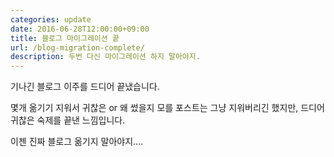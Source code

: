 ```yaml
---
categories: update
date: 2016-06-28T12:00:00+09:00
title: 블로그 마이그레이션 끝
url: /blog-migration-complete/
description: 두번 다신 마이그레이션 하지 말아야지.
---
```


기나긴 블로그 이주를 드디어 끝냈습니다.

몇개 옮기기 지워서 귀찮은 or 왜 썼을지 모를 포스트는 그냥 지워버리긴 했지만, 드디어 귀찮은 숙제를 끝낸 느낌입니다.

이젠 진짜 블로그 옮기지 말아야지....
